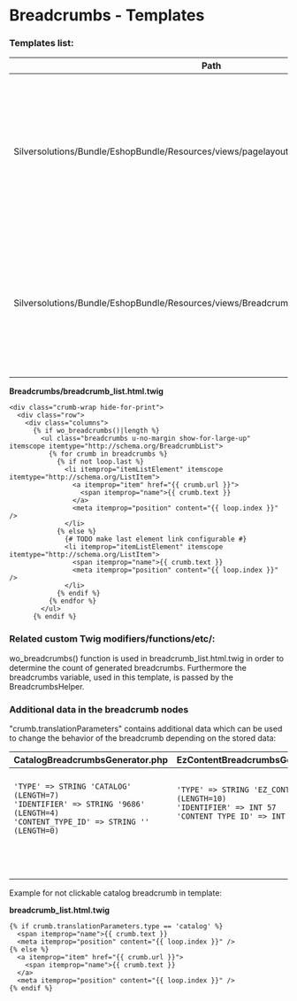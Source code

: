 #  Breadcrumbs - Templates 

### Templates list:

| Path                                                                                      | Description                                                                                                                                             |
| ----------------------------------------------------------------------------------------- | ------------------------------------------------------------------------------------------------------------------------------------------------------- |
| Silversolutions/Bundle/EshopBundle/Resources/views/pagelayout.html.twig                   | Defines the *`breadcrumb`* block, which calls the sub-controller for the breadcrumbs generation. This block could be overridden by extending templates. |
| Silversolutions/Bundle/EshopBundle/Resources/views/Breadcrumbs/breadcrumb\_list.html.twig | Template, which is used by all WhiteOctober based breadcrumbs generators, in order to render the generated breadcrumbs elements into HTML.              |

**Breadcrumbs/breadcrumb\_list.html.twig**

``` 
<div class="crumb-wrap hide-for-print">
  <div class="row">
    <div class="columns">
      {% if wo_breadcrumbs()|length %}
        <ul class="breadcrumbs u-no-margin show-for-large-up" itemscope itemtype="http://schema.org/BreadcrumbList">
          {% for crumb in breadcrumbs %}
            {% if not loop.last %}
              <li itemprop="itemListElement" itemscope itemtype="http://schema.org/ListItem">
                <a itemprop="item" href="{{ crumb.url }}">
                  <span itemprop="name">{{ crumb.text }}
                </a>
                <meta itemprop="position" content="{{ loop.index }}" />
              </li>
            {% else %}
              {# TODO make last element link configurable #}
              <li itemprop="itemListElement" itemscope itemtype="http://schema.org/ListItem">
                <span itemprop="name">{{ crumb.text }}
                <meta itemprop="position" content="{{ loop.index }}" />
              </li>
            {% endif %}
          {% endfor %}
        </ul>
      {% endif %}
```

### Related custom Twig modifiers/functions/etc/:

wo\_breadcrumbs() function is used in breadcrumb\_list.html.twig in order to determine the count of generated breadcrumbs. Furthermore the breadcrumbs variable, used in this template, is passed by the BreadcrumbsHelper.

###   
### Additional data in the breadcrumb nodes

"crumb.translationParameters" contains additional data which can be used to change the behavior of the breadcrumb depending on the stored data:

<table>
<thead>
<tr class="header">
<th>CatalogBreadcrumbsGenerator.php<br />
</th>
<th>EzContentBreadcrumbsGenerator.php</th>
<th>RoutesBreadcrumbsGenerator.php</th>
</tr>
</thead>
<tbody>
<tr>
<td>

<pre class="" data-syntaxhighlighter-params="brush: java; gutter: false; theme: DJango" data-theme="DJango"><code>&#39;TYPE&#39; =&gt; STRING &#39;CATALOG&#39; (LENGTH=7)
&#39;IDENTIFIER&#39; =&gt; STRING &#39;9686&#39; (LENGTH=4)
&#39;CONTENT_TYPE_ID&#39; =&gt; STRING &#39;&#39; (LENGTH=0)</code></pre>
<div class="content-wrapper">
<pre><code></code></pre>
<p><br />
</p>
</td>
<td><div class="content-wrapper">
<pre class="" data-syntaxhighlighter-params="brush: java; gutter: false; theme: DJango" data-theme="DJango"><code>&#39;TYPE&#39; =&gt; STRING &#39;EZ_CONTENT&#39; (LENGTH=10)
&#39;IDENTIFIER&#39; =&gt; INT 57
&#39;CONTENT_TYPE_ID&#39; =&gt; INT 23</code></pre>
<br />

<p><br />
</p>
</td>
<td><div class="content-wrapper">
<pre class="" data-syntaxhighlighter-params="brush: java; gutter: false; theme: DJango" data-theme="DJango"><code>&#39;TYPE&#39; =&gt; STRING &#39;ROUTE&#39; (LENGTH=5)
&#39;IDENTIFIER&#39; =&gt; STRING &#39;&#39; (LENGTH=0)
&#39;CONTENT_TYPE_ID&#39; =&gt; STRING &#39;&#39; (LENGTH=0)</code></pre>
<br />

<p><br />
</p>
</td>
</tr>
</tbody>
</table>

Example for not clickable catalog breadcrumb in template:

**breadcrumb\_list.html.twig**

``` 
{% if crumb.translationParameters.type == 'catalog' %}
  <span itemprop="name">{{ crumb.text }}
  <meta itemprop="position" content="{{ loop.index }}" />
{% else %}
  <a itemprop="item" href="{{ crumb.url }}">
    <span itemprop="name">{{ crumb.text }}
  </a>
  <meta itemprop="position" content="{{ loop.index }}" />
{% endif %}
```
